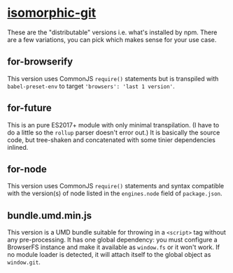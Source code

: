 # [isomorphic-git](https://github.com/wmhilton/esgit)

These are the "distributable" versions i.e. what's installed by npm.
There are a few variations, you can pick which makes sense for your use case.

## for-browserify

This version uses CommonJS `require()` statements but is transpiled with
`babel-preset-env` to target `'browsers': 'last 1 version'`.

## for-future

This is an pure ES2017+ module with only minimal transpilation. (I have to do
a little so the `rollup` parser doesn't error out.) It is basically the source
code, but tree-shaken and concatenated with some tinier dependencies inlined.

## for-node

This version uses CommonJS `require()` statements and syntax compatible with
the version(s) of node listed in the `engines.node` field of `package.json`.

## bundle.umd.min.js

This version is a UMD bundle suitable for throwing in a `<script>` tag without
any pre-processing. It has one global dependency: you must configure a BrowserFS instance
and make it available as `window.fs` or it won't work. If no module loader is
detected, it will attach itself to the global object as `window.git`.
